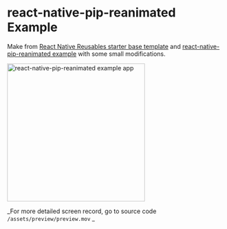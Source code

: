 # react-native-pip-reanimated Example

Make from [React Native Reusables starter base template](https://github.com/mrzachnugent/react-native-reusables) and [react-native-pip-reanimated example](https://github.com/meanguppy/react-native-pip-reanimated/tree/main/example) with some small modifications.

<image src="./assets/previews/preview.gif" alt="react-native-pip-reanimated example app" style="width:320px;" />

_For more detailed screen record, go to source code `/assets/preview/preview.mov` _